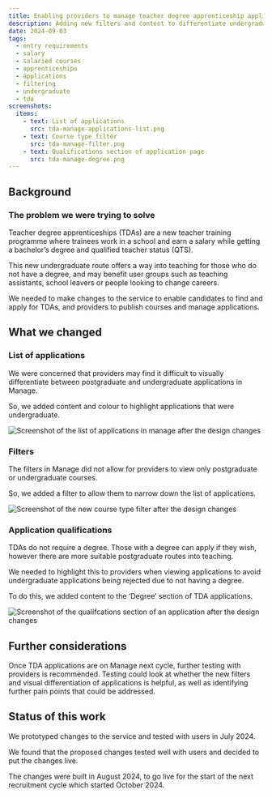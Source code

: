 ```yaml
---
title: Enabling providers to manage teacher degree apprenticeship applications
description: Adding new filters and content to differentiate undergraduate courses
date: 2024-09-03
tags:
  - entry requirements
  - salary
  - salaried courses
  - apprenticeships
  - applications
  - filtering
  - undergraduate
  - tda
screenshots:
  items:
    - text: List of applications
      src: tda-manage-applications-list.png
    - text: Course type filter
      src: tda-manage-filter.png
    - text: Qualifications section of application page
      src: tda-manage-degree.png
---
```


## Background

### The problem we were trying to solve

Teacher degree apprenticeships (TDAs) are a new teacher training programme where trainees work in a school and earn a salary while getting a bachelor’s degree and qualified teacher status (QTS).

This new undergraduate route offers a way into teaching for those who do not have a degree, and may benefit user groups such as teaching assistants, school leavers or people looking to change careers.

We needed to make changes to the service to enable candidates to find and apply for TDAs, and providers to publish courses and manage applications.

## What we changed

### List of applications

We were concerned that providers may find it difficult to visually differentiate between postgraduate and undergraduate applications in Manage.

So, we added content and colour to highlight applications that were undergraduate.

![Screenshot of the list of applications in manage after the design changes](tda-manage-applications-list.png)

### Filters

The filters in Manage did not allow for providers to view only postgraduate or undergraduate courses.

So, we added a filter to allow them to narrow down the list of applications.

![Screenshot of the new course type filter after the design changes](tda-manage-filter.png)

### Application qualifications

TDAs do not require a degree. Those with a degree can apply if they wish, however there are more suitable postgraduate routes into teaching.

We needed to highlight this to providers when viewing applications to avoid undergraduate applications being rejected due to not having a degree.

To do this, we added content to the ‘Degree’ section of TDA applications.

![Screenshot of the qualifcations section of an application after the design changes](tda-manage-degree.png)

## Further considerations

Once TDA applications are on Manage next cycle, further testing with providers is recommended. Testing could look at whether the new filters and visual differentiation of applications is helpful, as well as identifying further pain points that could be addressed.

## Status of this work

We prototyped changes to the service and tested with users in July 2024.

We found that the proposed changes tested well with users and decided to put the changes live.

The changes were built in August 2024, to go live for the start of the next recruitment cycle which started October 2024.
